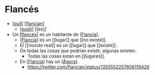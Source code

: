 # Flancés

- [[pull]] [[flancian]] 
  - [[push]] [[es]]
- Un [[flancés]] es un habitante de [[Flancia]].
  - [[Flancia]] es un [[lugar]] que [[no existe]].
  - El [[mundo real]] es un [[lugar]] que [[existe]].
  - De todas las cosas que podrían existir, algunas existen. 
    - Todas las cosas están en [[lugares]].
  - En [[Flancia]] hay un [[Ágora]].
    - https://twitter.com/flancian/status/1355552257606119426


[//begin]: # "Autogenerated link references for markdown compatibility"
[pull]: pull "Pull"
[flancian]: flancian "Flancian"
[push]: push "Push"
[flancés]: flancés "Flancés"
[Flancia]: flancia "Flancia"
[Ágora]: ágora "Ágora"
[//end]: # "Autogenerated link references"